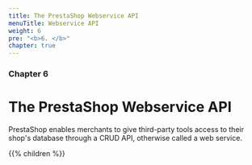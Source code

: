```yaml
---
title: The PrestaShop Webservice API
menuTitle: Webservice API
weight: 6
pre: "<b>6. </b>"
chapter: true
---
```


### Chapter 6

# The PrestaShop Webservice API

PrestaShop enables merchants to give third-party tools access to their shop's database through a CRUD API, otherwise called a web service.

{{% children %}}
